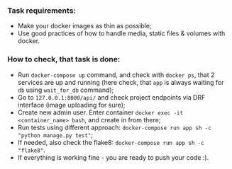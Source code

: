

### Task requirements:

- Make your docker images as thin as possible;
- Use good practices of how to handle media, static files & volumes with docker.


### How to check, that task is done:
- Run `docker-compose up` command, and check with `docker ps`, that 2 services are up and running
  (here check, that `app` is always waiting for `db` using `wait_for_db` command);
- Go to `127.0.0.1:8000/api/` and check project endpoints via DRF interface (image uploading for sure);
- Create new admin user. Enter container `docker exec -it <container_name> bash`, and create in from there;
- Run tests using different approach: `docker-compose run app sh -c "python manage.py test"`;
- If needed, also check the flake8: `docker-compose run app sh -c "flake8"`.
- If everything is working fine - you are ready to push your code :).
